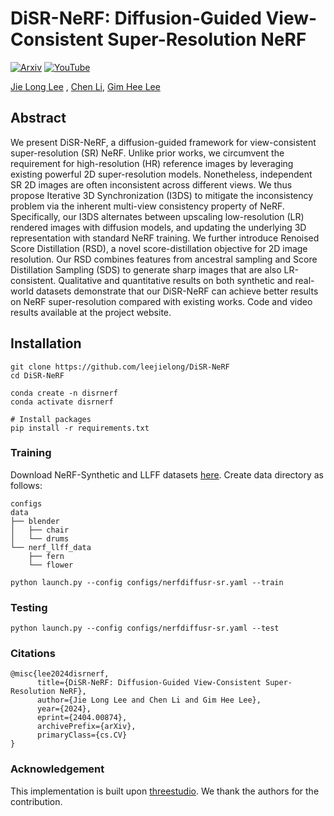 # **DiSR-NeRF: Diffusion-Guided View-Consistent Super-Resolution NeRF**

[![Arxiv](https://img.shields.io/badge/arXiv-2404.00874-b31b1b.svg)](https://arxiv.org/abs/2404.00874)
[![YouTube](https://img.shields.io/badge/YouTube-%23FF0000.svg?style=for-the-badge&logo=YouTube&logoColor=white)](https://www.youtube.com/watch?v=-zoEWBHGQoE&t=1s)

[Jie Long Lee](https://scholar.google.com/citations?user=vIgl6XQAAAAJ&hl=en) , [Chen Li](https://scholar.google.com.sg/citations?user=6_rJ2pcAAAAJ&hl=en), [Gim Hee Lee](https://scholar.google.ca/citations?user=7hNKrPsAAAAJ&hl=en)


## Abstract
We present DiSR-NeRF, a diffusion-guided framework for view-consistent super-resolution (SR) NeRF. Unlike prior works, we circumvent the requirement for high-resolution (HR) reference images by leveraging existing powerful 2D super-resolution models. Nonetheless, independent SR 2D images are often inconsistent across different views. We thus propose Iterative 3D Synchronization (I3DS) to mitigate the inconsistency problem via the inherent multi-view consistency property of NeRF. Specifically, our I3DS alternates between upscaling low-resolution (LR) rendered images with diffusion models, and updating the underlying 3D representation with standard NeRF training. We further introduce Renoised Score Distillation (RSD), a novel score-distillation objective for 2D image resolution. Our RSD combines features from ancestral sampling and Score Distillation Sampling (SDS) to generate sharp images that are also LR-consistent. Qualitative and quantitative results on both synthetic and real-world datasets demonstrate that our DiSR-NeRF can achieve better results on NeRF super-resolution compared with existing works. Code and video results available at the project website.

## Installation
```
git clone https://github.com/leejielong/DiSR-NeRF
cd DiSR-NeRF

conda create -n disrnerf
conda activate disrnerf

# Install packages
pip install -r requirements.txt
```

### Training
Download NeRF-Synthetic and LLFF datasets [here](https://drive.google.com/drive/folders/128yBriW1IG_3NJ5Rp7APSTZsJqdJdfc1).
Create data directory as follows:
```
configs
data
├── blender
│   ├── chair
│   └── drums
└── nerf_llff_data
    ├── fern
    └── flower
```
```
python launch.py --config configs/nerfdiffusr-sr.yaml --train
```

### Testing
```
python launch.py --config configs/nerfdiffusr-sr.yaml --test
```

### Citations
```
@misc{lee2024disrnerf,
      title={DiSR-NeRF: Diffusion-Guided View-Consistent Super-Resolution NeRF}, 
      author={Jie Long Lee and Chen Li and Gim Hee Lee},
      year={2024},
      eprint={2404.00874},
      archivePrefix={arXiv},
      primaryClass={cs.CV}
}
```

### Acknowledgement
This implementation is built upon [threestudio](https://github.com/threestudio-project/threestudio). We thank the authors for the contribution.

